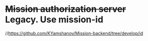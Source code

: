 # ~~Mission authorization server~~ Legacy. Use mission-id
//https://github.com/KYamshanov/Mission-backend/tree/develop/id
